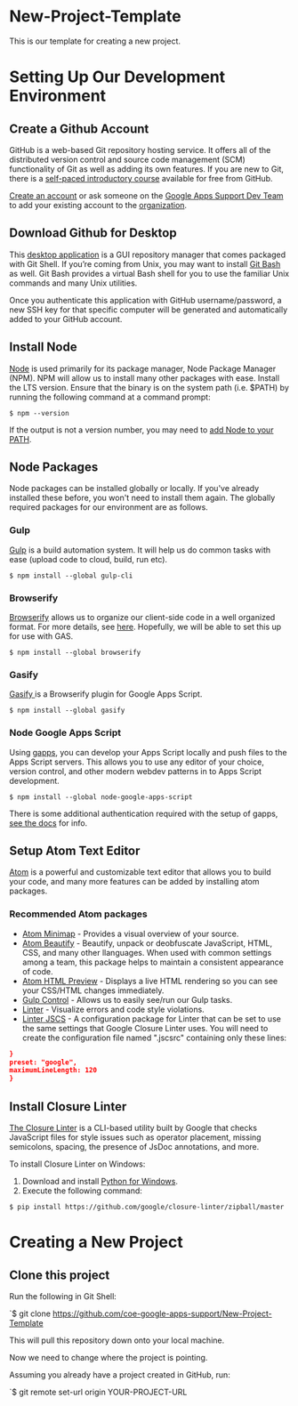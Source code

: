 # New-Project-Template
This is our template for creating a new project.


# Setting Up Our Development Environment

## Create a Github Account

GitHub is a web-based Git repository hosting service. It offers all of the distributed version control and source code management (SCM) functionality of Git as well as adding its own features. If you are new to Git, there is a [self-paced introductory course](https://github.github.com/on-demand/intro-to-github/) available for free from GitHub.

[Create an account](https://github.com/join) or ask someone on the [Google Apps Support Dev Team](https://github.com/orgs/coe-google-apps-support/people) to add your existing account to the [organization](https://github.com/coe-google-apps-support).

## Download Github for Desktop

This [desktop application](https://desktop.github.com/) is a GUI repository manager that comes packaged with Git Shell.  If you’re coming from Unix, you may want to install [Git Bash](https://git-scm.com/download/win) as well.  Git Bash provides a virtual Bash shell for you to use the familiar Unix commands and many Unix utilities.

Once you authenticate this application with GitHub username/password, a new SSH key for that specific computer will be generated and automatically added to your GitHub account.

## Install Node

[Node](https://nodejs.org/en/) is used primarily for its package manager, Node Package Manager (NPM). NPM will allow us to install many other packages with ease. Install the LTS version. Ensure that the binary is on the system path (i.e. $PATH) by running the following command at a command prompt:

`$ npm --version`

If the output is not a version number, you may need to [add Node to your PATH](http://bfy.tw/7iz6). 

## Node Packages

Node packages can be installed globally or locally. If you've already installed these before, you won't need to install them again. The globally required packages for our environment are as follows.

### Gulp

[Gulp](https://github.com/gulpjs/gulp/blob/master/docs/getting-started.md) is a build automation system. It will help us do common tasks with ease (upload code to cloud, build, run etc).

`$ npm install --global gulp-cli`

### Browserify

[Browserify](https://www.npmjs.com/package/browserify) allows us to organize our client-side code in a well organized format. For more details, see [here](https://github.com/substack/browserify-handbook). Hopefully, we will be able to set this up for use with GAS.

`$ npm install --global browserify`

### Gasify

[Gasify ](https://www.npmjs.com/package/gasify)is a Browserify plugin for Google Apps Script.

`$ npm install --global gasify`

### Node Google Apps Script

Using [gapps](https://www.npmjs.com/package/node-google-apps-script), you can develop your Apps Script locally and push files to the Apps Script servers. This allows you to use any editor of your choice, version control, and other modern webdev patterns in to Apps Script development.

`$ npm install --global node-google-apps-script`

There is some additional authentication required with the setup of gapps, [see the docs](https://www.npmjs.com/package/node-google-apps-script#1-get-google-drive-credentials) for info.

## Setup Atom Text Editor

[Atom](https://atom.io/) is a powerful and customizable text editor that allows you to build your code, and many more features can be added by installing atom packages. 

### Recommended Atom packages

- [Atom Minimap](https://atom.io/packages/minimap) - Provides a visual overview of your source.
- [Atom Beautify](https://atom.io/packages/atom-beautify) - Beautify, unpack or deobfuscate JavaScript, HTML, CSS, and many other llanguages. When used with common settings among a team, this package helps to maintain a consistent appearance of code.
- [Atom HTML Preview](https://atom.io/packages/atom-html-preview) - Displays a live HTML rendering so you can see your CSS/HTML changes immediately.
- [Gulp Control](https://atom.io/packages/gulp-control) - Allows us to easily see/run our Gulp tasks.
- [Linter](https://atom.io/packages/linter) - Visualize errors and code style violations.
- [Linter JSCS](https://atom.io/packages/linter-jscs) - A configuration package for Linter that can be set to use the same settings that Google Closure Linter uses. You will need to create the configuration file named ".jscsrc" containing only these lines:

```json
}
preset: "google",
maximumLineLength: 120
}
````

## Install Closure Linter

[The Closure Linter](https://developers.google.com/closure/utilities/) is a CLI-based utility built by Google that checks JavaScript files for style issues such as operator placement, missing semicolons, spacing, the presence of JsDoc annotations, and more.

To install Closure Linter on Windows:

1. Download and install [Python for Windows](http://www.python.org/download/windows/).
2. Execute the following command:

`$ pip install https://github.com/google/closure-linter/zipball/master`

# Creating a New Project

## Clone this project

Run the following in Git Shell:

`$ git clone https://github.com/coe-google-apps-support/New-Project-Template

This will pull this repository down onto your local machine.

Now we need to change where the project is pointing.

Assuming you already have a project created in GitHub, run:

`$ git remote set-url origin YOUR-PROJECT-URL

